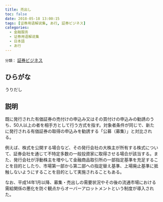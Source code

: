 ```yaml
---
title: 売出し
toc: false
date: 2018-05-18 13:00:15
tags: [证券用语解说集, あ行, 証券ビジネス]
categories:
  - 金融服务
  - 证券用语解说集
  - 日本語
  - あ行
---
```


`分類：` [証券ビジネス](/tags/証券ビジネス/)

## ひらがな

うりだし

## 説明

既に発行された有価証券の売付けの申込み又はその買付けの申込みの勧誘のうち、50人以上の者を相手方として行う方式を指す。対象者条件が同じで、新たに発行される有価証券の取得の申込みを勧誘する「公募（募集）」と対比される。

例えば、株式を公開する場合など、その発行会社の大株主が所有する株式について、証券会社を通じて不特定多数の一般投資家に取得させる場合が該当する。また、発行会社が浮動株主を増やして金融商品取引所の一部指定基準を充足することを目的としたり、市場第一部から第二部への指定替え基準、上場廃止基準に抵触しないようにすることを目的として実施されることもある。

なお、平成14年1月以降、募集・売出しの需要状況やその後の流通市場における需給関係の悪化を防ぐ観点からオーバーアロットメントという制度が導入された。
